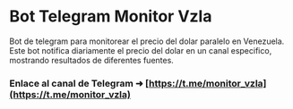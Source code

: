 # Bot Telegram Monitor Vzla

Bot de telegram para monitorear el precio del dolar paralelo en Venezuela. Este bot notifica diariamente el precio del
dolar en un canal especifico, mostrando resultados de diferentes fuentes.

### Enlace al canal de Telegram &#x279c; [https://t.me/monitor_vzla](https://t.me/monitor_vzla)
